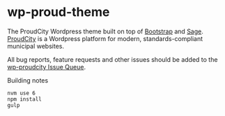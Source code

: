 # wp-proud-theme
The ProudCity Wordpress theme built on top of [Bootstrap](http://getbootstrap.com) and [Sage](https://roots.io/sage/). [ProudCity](http://proudcity.com) is a Wordpress platform for modern, standards-compliant municipal websites.

All bug reports, feature requests and other issues should be added to the [wp-proudcity Issue Queue](https://github.com/proudcity/wp-proudcity/issues).


Building notes
```
nvm use 6
npm install
gulp
```
